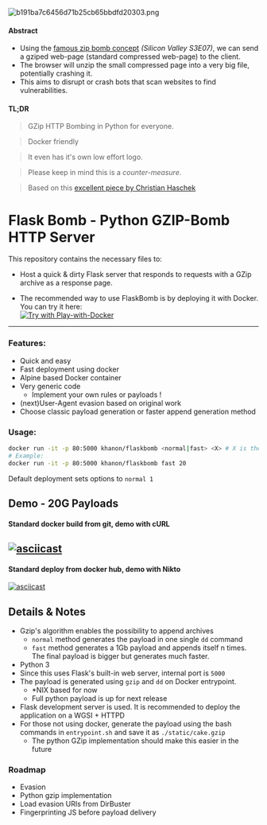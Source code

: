 ![b191ba7c6456d71b25cb65bbdfd20303.png](https://anonimag.es/i/b191ba7c6456d71b25cb65bbdfd20303.png)

#### Abstract 
* Using the [famous zip bomb concept](https://www.youtube.com/watch?v=jnDk8BcqoR0) *(Silicon Valley S3E07)*, we can send a gziped web-page (standard compressed web-page) to the client.  
* The browser will unzip the small compressed page into a very big file, potentially crashing it.  
* This aims to disrupt or crash bots that scan websites to find vulnerabilities. 

#### TL;DR 

>GZip HTTP Bombing in Python for everyone.  

>Docker friendly
  
>It even has it's own low effort logo.  

>Please keep in mind this is a *counter-measure*.  

>Based on this [excellent piece by Christian Haschek](https://blog.haschek.at/2017/how-to-defend-your-website-with-zip-bombs.html)   

# Flask Bomb - Python GZIP-Bomb HTTP Server 

This repository contains the necessary files to:  
* Host a quick & dirty Flask server that responds to requests with a GZip archive as a response page.  

* The recommended way to use FlaskBomb is by deploying it with Docker. You can try it here:  
[![Try with Play-with-Docker](https://anonimag.es/i/c465e530530d506e2264ab9cb37b42f3.png)](http://play-with-docker.com?stack=https://raw.githubusercontent.com/kh4st3x/flaskbomb/master/docker-compose.yml&stack_name=flaskbomb)
-------
### Features:
* Quick and easy
* Fast deployment using docker
* Alpine based Docker container
* Very generic code
  * Implement your own rules or payloads !
* (next)User-Agent evasion based on original work
* Choose classic payload generation or faster append generation method    

### Usage:
````bash
docker run -it -p 80:5000 khanon/flaskbomb <normal|fast> <X> # X is the final payload's size in GB  
# Example:  
docker run -it -p 80:5000 khanon/flaskbomb fast 20
````
Default deployment sets options to ```normal 1```  

## Demo - 20G Payloads
#### Standard docker build from git, demo with cURL
[![asciicast](https://asciinema.org/a/141464.png)](https://asciinema.org/a/141464)
------
#### Standard deploy from docker hub, demo with Nikto
[![asciicast](https://asciinema.org/a/141465.png)](https://asciinema.org/a/141465)

## Details & Notes
* Gzip's algorithm enables the possibility to append archives
  * ```normal``` method generates the payload in one single ```dd``` command
  * ```fast``` method generates a 1Gb payload and appends itself n times. The final payload is bigger but generates much faster.
* Python 3
* Since this uses Flask's built-in web server, internal port is ```5000```
* The payload is generated using ```gzip``` and ```dd``` on Docker entrypoint.
  * *NIX based for now
  * Full python payload is up for next release
* Flask development server is used. It is recommended to deploy the application on a WGSI + HTTPD
* For those not using docker, generate the payload using the bash commands in ```entrypoint.sh``` and save it as ```./static/cake.gzip``` 
  * The python GZip implementation should make this easier in the future


### Roadmap  
* Evasion  
* Python gzip implementation  
* Load evasion URIs from DirBuster  
* Fingerprinting JS before payload delivery  
